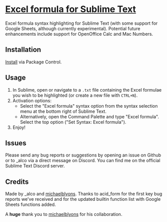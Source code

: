# [Excel formula for Sublime Text][gh]

Excel formula syntax highlighting for Sublime Text (with some support for
Google Sheets, although currently experimental). Potential future
enhancements include support for OpenOffice Calc and Mac Numbers.

## Installation

[Install][pc-install] via Package Control.

## Usage

1. In Sublime, open or navigate to a `.txt` file containing the Excel
formulae you wish to be highlighted (or create a new file with `CTRL+N`).
2. Activation options:
   - Select the "Excel formula" syntax option from the syntax selection menu at
   the bottom right of Sublime Text.
   - Alternatively, open the Command Palette and type "Excel formula". Select
   the top option ("Set Syntax: Excel formula").
3. Enjoy!

## Issues

Please send any bug reports or suggestions by opening an issue on Github
or to \_alco via a direct message on Discord.
You can find me on the official Sublime Text Discord server.

## Credits

Made by \_alco and [michaelblyons][]. Thanks to acid_form for the first key bug
reports we've received and for the updated builtin function list with Google
Sheets functions added.

A **huge** thank you to [michaelblyons][] for his collaboration.

[gh]: https://github.com/axemonk/Excel-formula
[pc-install]: https://packagecontrol.io/installation
[michaelblyons]: https://github.com/michaelblyons
